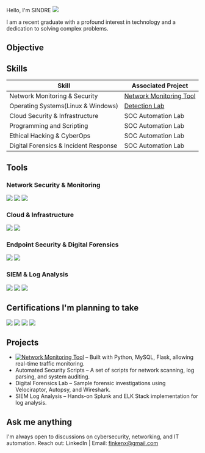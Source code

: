 Hello, I'm SINDRE
<a href="https://www.linkedin.com/in/sindre-aasnes-a9669a23a/">
<img src="https://img.shields.io/badge/-LinkedIn-0072b1?&style=for-the-badge&logo=linkedin&logoColor=white" />
</a>


I am a recent graduate with a profound interest in technology and a dedication to solving complex problems.

## Objective



## Skills
| Skill                                         | Associated Project         |
|-----------------------------------------------|----------------------------|
| Network Monitoring & Security          | <a href="https://github.com/saglen/network-monitoring-tool">Network Monitoring Tool</a>|
| Operating Systems(Linux & Windows) | <a href="https://google.com">Detection Lab</a>|
| Cloud Security & Infrastructure         | SOC Automation Lab|
| Programming and Scripting      | SOC Automation Lab|
| Ethical Hacking & CyberOps                 | SOC Automation Lab|
| Digital Forensics & Incident Response | SOC Automation Lab|

## Tools
### Network Security & Monitoring
<div> <img src="https://img.shields.io/badge/-Wireshark-1679A7?&style=for-the-badge&logo=Wireshark&logoColor=white" /> 
  <img src="https://img.shields.io/badge/-Suricata-EF3B2D?&style=for-the-badge&logo=Suricata&logoColor=white" /> 
  <img src="https://img.shields.io/badge/-Zeek-777BB4?&style=for-the-badge&logo=Zeek&logoColor=white" /> 
</div>

### Cloud & Infrastructure
<div> <img src="https://img.shields.io/badge/-Microsoft_Azure-0089D6?&style=for-the-badge&logo=Microsoft-Azure&logoColor=white" /> 
  <img src="https://img.shields.io/badge/-AWS-FF9900?&style=for-the-badge&logo=Amazon-AWS&logoColor=white" /> 
</div>

### Endpoint Security & Digital Forensics
<div> <img src="https://img.shields.io/badge/-Microsoft_Defender_for_Endpoint-00A4EF?&style=for-the-badge&logo=Microsoft&logoColor=white" />  
  <img src="https://img.shields.io/badge/-Autopsy-000000?&style=for-the-badge&logo=Autopsy&logoColor=white" /> 
</div>

### SIEM & Log Analysis
<div> <img src="https://img.shields.io/badge/-Splunk-000000?&style=for-the-badge&logo=Splunk&logoColor=white" /> 
  <img src="https://img.shields.io/badge/-ELK_Stack-005571?&style=for-the-badge&logo=Elastic&logoColor=white" /> 
  <img src="https://img.shields.io/badge/-Microsoft_Sentinel-0078D4?&style=for-the-badge&logo=Microsoft&logoColor=white" /> 
</div>

##  Certifications I'm planning to take
<div> <img src="https://img.shields.io/badge/-Security%2B-FF0000?&style=for-the-badge&logo=CompTIA&logoColor=white" /> 
  <img src="https://img.shields.io/badge/-Network%2B-007ACC?&style=for-the-badge&logo=CompTIA&logoColor=white" /> 
  <img src="https://img.shields.io/badge/-Azure_Fundamentals-0089D6?&style=for-the-badge&logo=Microsoft-Azure&logoColor=white" /> 
  <img src="https://img.shields.io/badge/-AWS_Cloud_Practitioner-FF9900?&style=for-the-badge&logo=Amazon-AWS&logoColor=white" /> 
</div>

## Projects
- [![Network Monitoring Tool](https://img.shields.io/badge/-Network_Monitoring_Tool-000?style=for-the-badge&logo=github)](https://github.com/saglen/network-monitoring-tool) – Built with Python, MySQL, Flask, allowing real-time traffic monitoring.
- Automated Security Scripts – A set of scripts for network scanning, log parsing, and system auditing.
- Digital Forensics Lab – Sample forensic investigations using Velociraptor, Autopsy, and Wireshark.
- SIEM Log Analysis – Hands-on Splunk and ELK Stack implementation for log analysis.

## Ask me anything
 I'm always open to discussions on cybersecurity, networking, and IT automation.
Reach out: LinkedIn | Email: finkenx@gmail.com
